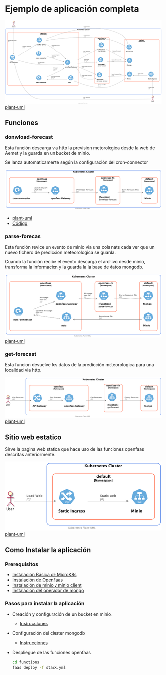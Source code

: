 # Ejemplo de aplicación completa

![Docs](../out/app/docs/uml/full-app/full-app.png)
[plant-uml](docs/uml/full-app.puml)

## Funciones

### donwload-forecast

Esta función descarga via http la prevision metorologica desde la web de Aemet y la guarda en un bucket de minio.

Se lanza automaticamente según la configuración del cron-connector

![Docs](../out/app/docs/uml/download-forecast/download-forecast.png)

- [plant-uml](docs/uml/download-forecast.puml)
- [Código](functions/download-forecast/)

### parse-forecas

Esta función revice un evento de minio via una cola nats cada ver que un nuevo fichero de prediccion meteorologica se guarda.

Cuando la función recibe el evento descarga el archivo desde minio, transforma la informacion y la guarda la la base de datos mongodb.

![Docs](../out/app/docs/uml/parse-forecast/parse-forecast.png)
[plant-uml](docs/uml/parse-forecast.puml)

### get-forecast

Esta funcion devuelve los datos de la predicción meteorologica para una localidad via http.

![Docs](../out/app/docs/uml/get-forecast/get-forecast.png)
[plant-uml](docs/uml/get-forecast.puml)

## Sitio web estatico

Sirve la pagina web statica que hace uso de las funciones openfaas descritas anteriormente.

![Docs](../out/app/docs/uml/static-site/static-site.png)
[plant-uml](docs/uml/static-site.puml)

## Como Instalar la aplicación

### Prerequisitos

- [Instalación Básica de MicroK8s](/Microk8s.md)
- [Instalación de OpenFaas](/1.faas/openFaas/install.md)
- [Instalación de minio y minio client](/2.GestionArchivos/minio/install.md)
- [Instalación del operador de mongo](/3.BasesDeDatos/perconaMongodb/install.md)

### Pasos para instalar la aplicación

- Creación y configuración de un bucket en minio.
  - [Instrucciones](docs/config-minio.md)
- Configuración del cluster mongodb
  - [Instrucciones](docs/config-mongo.md)
- Despliegue de las funciones openfaas
  
  ```bash
  cd functions
  faas deploy -f stack.yml 
  ```
